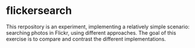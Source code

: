 # flickersearch

This rerpository is an experiment, implementing a relatively simple scenario: searching photos in Flickr, using different approaches. 
The goal of this exercise is to compare and contrast the different implementations.
